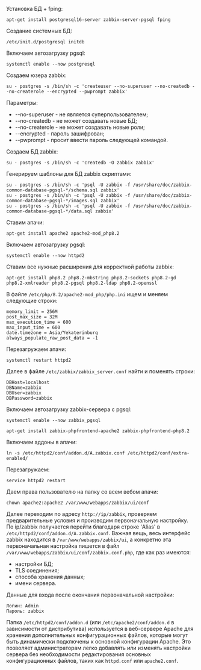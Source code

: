 Установка БД + fping:
```
apt-get install postgresql16-server zabbix-server-pgsql fping
```
Создание системных БД:
```
/etc/init.d/postgresql initdb
```
Включаем автозагрузку pgsql:
```
systemctl enable --now postgresql
```
Создаем юзера zabbix:
```
su - postgres -s /bin/sh -c 'createuser --no-superuser --no-createdb --no-createrole --encrypted --pwprompt zabbix'
```
Параметры:
- --no-superuser - не является суперпользователем;
- --no-createdb - не может создавать новые БД;
- --no-createrole - не может создавать новые роли;
- --encrypted - пароль зашифрован;
- --pwprompt - просит ввести пароль следующей командой.

Создаем БД zabbix:
```
su - postgres -s /bin/sh -c 'createdb -O zabbix zabbix'
```

Генерируем шаблоны для БД zabbix скриптами:
```
su - postgres -s /bin/sh -c 'psql -U zabbix -f /usr/share/doc/zabbix-common-database-pgsql-*/schema.sql zabbix'
su - postgres -s /bin/sh -c 'psql -U zabbix -f /usr/share/doc/zabbix-common-database-pgsql-*/images.sql zabbix'
su - postgres -s /bin/sh -c 'psql -U zabbix -f /usr/share/doc/zabbix-common-database-pgsql-*/data.sql zabbix'
```

Ставим апачи:
```
apt-get install apache2 apache2-mod_php8.2
```

Включаем автозагрузку pgsql:
```
systemctl enable --now httpd2
```

Ставим все нужные расширения для корректной работы zabbix:
```
apt-get install php8.2 php8.2-mbstring php8.2-sockets php8.2-gd php8.2-xmlreader php8.2-pgsql php8.2-ldap php8.2-openssl
```

В файле `/etc/php/8.2/apache2-mod_php/php.ini` ищем и меняем следующие строки:
```
memory_limit = 256M
post_max_size = 32M
max_execution_time = 600
max_input_time = 600
date.timezone = Asia/Yekaterinburg
always_populate_raw_post_data = -1
```

Перезагружаем апачи:
```
systemctl restart httpd2
```

Далее в файле `/etc/zabbix/zabbix_server.conf` найти и поменять строки:
```
DBHost=localhost
DBName=zabbix
DBUser=zabbix
DBPassword=zabbix
```

Включаем автозагрузку zabbix-сервера с pgsql:
```
systemctl enable --now zabbix_pgsql
```


```
apt-get install zabbix-phpfrontend-apache2 zabbix-phpfrontend-php8.2
```

Включаем аддоны в апачи:
```
ln -s /etc/httpd2/conf/addon.d/A.zabbix.conf /etc/httpd2/conf/extra-enabled/
```

Перезагружаем:
```
service httpd2 restart
```

Даем права пользователю на папку со всем вебом апачи:
```
chown apache2:apache2 /var/www/webapps/zabbix/ui/conf
```

Далее переходим по адресу `http://ip/zabbix`, проверяем предварительные условия и производим первоначальную настройку. 
По ip/zabbix получается перейти благодаря строке 'Alias' в `/etc/httpd2/conf/addon.d/A.zabbix.conf`.
Важная вещь, весь интерфейс zabbix находится в `/var/www/webapps/zabbix/ui`, а конкретно эта первоначальная настройка пишется в файл `/var/www/webapps/zabbix/ui/conf/zabbix.conf.php`, где как раз имеются:
- настройки БД;
- TLS соединения;
- способа хранения данных;
- имени сервера.

Данные для входа после окончания первоначальной настройки:
```
Логин: Admin
Пароль: zabbix
```

Папка `/etc/httpd2/conf/addon.d` (или `/etc/apache2/conf/addon.d` в зависимости от дистрибутива) используется в веб-сервере Apache для хранения дополнительных конфигурационных файлов, которые могут быть динамически подключены к основной конфигурации Apache. Это позволяет администраторам легко добавлять или изменять настройки сервера без необходимости редактирования основных конфигурационных файлов, таких как `httpd.conf` или `apache2.conf`.
